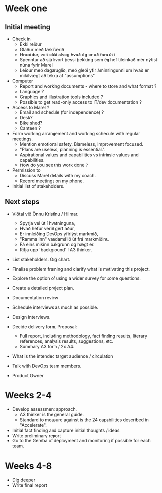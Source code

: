 # Week one

## Initial meeting
- Check in
  - Ekki reiður
  - Glaður með tækifærið
  - Hræddur, veit ekki alveg hvað ég er að fara út í
  - Spenntur að sjá hvort þessi þekking sem ég hef tileinkað mér nýtist núna fyrir Marel
  - Leiður með dagaruglið, með gleði yfir áminningunni um hvað er mikilvægt að tékka af "assumptions"
- Computer
  - Report and working documents - where to store and what format ?
  - Language ?
  - Graphics and illustration tools included ?
  - Possible to get read-only access to IT/dev documentation ?
- Access to Marel ?
  - Email and schedule (for independence) ?
  - Desk?
  - Bike shed?
  - Canteen ?
- Form working arrangement and working schedule with regular meetings.
    - Mention emotional safety. Blameless, improvement focused.
    - "Plans are useless, planning is essential.".
    - Aspirational values and capabilities vs intrinsic values and capabilities.
    - How do you see this work done ?
- Permission to
  - Discuss Marel details with my coach.
  - Record meetings on my phone.
- Initial list of stakeholders.

## Next steps
- Viðtal við Önnu Kristínu / Hilmar.
  - Spyrja vel út í hvatninguna,
  - Hvað hefur verið gert áður,
  - Er innleiðing DevOps yfirlýst markmið,
  - "Ramma inn" vandamálið út frá markmiðinu.
  - Fá eins mikinn bakgrunn og hægt er.
  - Rifja upp ´background´ í A3 thinker.
- List stakeholders. Org chart.
- Finalise problem framing and clarify what is motivating this project.

- Explore the option of using a wider survey for some questions.
- Create a detailed project plan.
- Documentation review
- Schedule interviews as much as possible.
- Design interviews.
- Decide delivery form. Proposal:
  - Full report, including methodology, fact finding results, literary references, analysis results, suggestions, etc.
  - Summary A3 form / 2x A4. 
- What is the intended target audience / circulation
- Talk with DevOps team members.
- Product Owner

# Weeks 2-4
- Develop assessment approach.
  - A3 thinker is the general guide. 
  - Standard to measure against is the 24 capabilities described in "Accelerate".
- Initial fact finding and capture initial thoughts / ideas
- Write preliminary report
- Go to the Gemba of deployment and monitoring if possible for each team.

# Weeks 4-8
- Dig deeper
- Write final report

